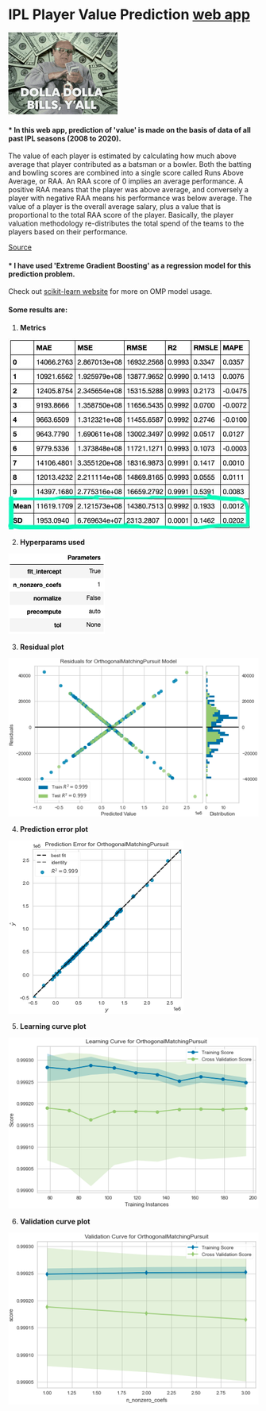 # IPL Player Value Prediction [web app](https://ipl-player-value-pred-app.herokuapp.com/)

![money gif][logo]

[logo]: https://github.com/adityarc19/IPL-player-value-prediction/blob/main/images/tenor.gif

#### * In this web app, prediction of 'value' is made on the basis of data of all past IPL seasons (2008 to 2020).
The value of each player is estimated by calculating how much above average that player contributed as a batsman or a bowler. Both the batting and bowling scores are combined into a single score called Runs Above Average, or RAA. An RAA score of 0 implies an average performance. A positive RAA means that the player was above average, and conversely a player with negative RAA means his performance was below average. 
The value of a player is the overall average salary, plus a value that is proportional to the total RAA score of the player. Basically, the player valuation methodology re-distributes the total spend of the teams to the players based on their performance.

[Source](http://www.cricmetric.com/blog/2015/05/how-much-was-each-player-actually-worth-in-ipl-2015/)

#### * I have used 'Extreme Gradient Boosting' as a regression model for this prediction problem. 


Check out [scikit-learn website](https://scikit-learn.org/stable/auto_examples/linear_model/plot_omp.html) for more on OMP model usage. 

#### Some results are:
 1. **Metrics**
 
![metrics][a]

[a]: https://github.com/adityarc19/IPL-player-value-prediction/blob/main/images/metrics.jpeg?raw=true

2. **Hyperparams used**

![hyperparams][b]

[b]: https://github.com/adityarc19/IPL-player-value-prediction/blob/main/images/hyperparams.png?raw=true

3. **Residual plot**

![res_plot][c]

[c]: https://github.com/adityarc19/IPL-player-value-prediction/blob/main/images/residual%20plot.png?raw=true

4. **Prediction error plot**

![pe_plot][d]

[d]: https://github.com/adityarc19/IPL-player-value-prediction/blob/main/images/prediction%20error%20plot.png?raw=true

5. **Learning curve plot**

![lc_plot][e]

[e]: https://github.com/adityarc19/IPL-player-value-prediction/blob/main/images/learning%20curve.png?raw=true

6. **Validation curve plot**

![vc_plot][f]

[f]: https://github.com/adityarc19/IPL-player-value-prediction/blob/main/images/validation%20curve.png?raw=true

